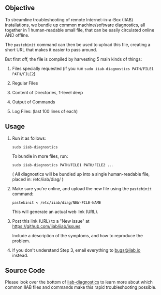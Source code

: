 ## Objective

To streamline troubleshooting of remote Internet-in-a-Box (IIAB) installations, we bundle up common machine/software diagnostics, all together in 1 human-readable small file, that can be easily circulated online AND offline.

The ``pastebinit`` command can then be used to upload this file, creating a short URL that makes it easier to pass around.

But first off, the file is compiled by harvesting 5 main kinds of things:

1. Files specially requested (if you run ``sudo iiab-diagnostics PATH/FILE1 PATH/FILE2``)

2. Regular Files

3. Content of Directories, 1-level deep

4. Output of Commands

5. Log Files: (last 100 lines of each)

## Usage 

1. Run it as follows:

   ```
   sudo iiab-diagnostics
   ```

   To bundle in more files, run:

   ```
   sudo iiab-diagnostics PATH/FILE1 PATH/FILE2 ...
   ```

   ( All diagnostics will be bundled up into a single human-readable file, placed in: /etc/iiab/diag/ )

2. Make sure you're online, and upload the new file using the ``pastebinit`` command:

   ```
   pastebinit < /etc/iiab/diag/NEW-FILE-NAME
   ```
   
   This will generate an actual web link (URL).

3. Post this link (URL) to a "New issue" at https://github.com/iiab/iiab/issues

   Include a description of the symptoms, and how to reproduce the problem.

4. If you don't understand Step 3, email everything to bugs@iiab.io instead.

## Source Code

Please look over the bottom of [iiab-diagnostics](iiab-diagnostics) to learn more about which common IIAB files and commands make this rapid troubleshooting possible.
